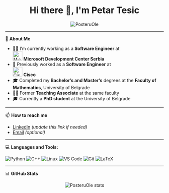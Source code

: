 <h1 align="center">Hi there 👋, I'm Petar Tesic</h1>

<p align="center">
  <img src="https://komarev.com/ghpvc/?username=PosteruOle&label=Profile%20views&color=0e75b6&style=flat" alt="PosteruOle" />
</p>

---

🎯 **About Me**

- 👨‍💻 I’m currently working as a **Software Engineer** at  
  <img src="https://upload.wikimedia.org/wikipedia/commons/4/44/Microsoft_logo.svg" alt="Microsoft" height="30"/> **Microsoft Development Center Serbia**
- 💼 Previously worked as a **Software Engineer** at  
  <img src="https://upload.wikimedia.org/wikipedia/commons/3/3b/Cisco_logo_blue_2016.svg" alt="Cisco" height="30"/> **Cisco**
- 🎓 Completed my **Bachelor’s and Master’s** degrees at the **Faculty of Mathematics**, University of Belgrade
- 🧑‍🏫 Former **Teaching Associate** at the same faculty
- 🎓 Currently a **PhD student** at the University of Belgrade

---

📫 **How to reach me**

- [LinkedIn](https://www.linkedin.com/in/petar-tesic/) *(update this link if needed)*
- [Email](mailto:your.email@example.com) *(optional)*

---

💻 **Languages and Tools:**

![Python](https://img.shields.io/badge/Python-3776AB?style=flat&logo=python&logoColor=white)
![C++](https://img.shields.io/badge/C++-00599C?style=flat&logo=c%2B%2B&logoColor=white)
![Linux](https://img.shields.io/badge/Linux-FCC624?style=flat&logo=linux&logoColor=black)
![VS Code](https://img.shields.io/badge/VS_Code-007ACC?style=flat&logo=visual-studio-code&logoColor=white)
![Git](https://img.shields.io/badge/Git-F05032?style=flat&logo=git&logoColor=white)
![LaTeX](https://img.shields.io/badge/LaTeX-008080?style=flat&logo=latex&logoColor=white)

---

📊 **GitHub Stats**

<p align="center">
  <img src="https://github-readme-stats.vercel.app/api?username=PosteruOle&show_icons=true&theme=radical" alt="PosteruOle stats" />
</p>
